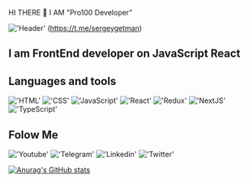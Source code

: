  HI THERE 👋 I AM "Pro100 Developer"

 !['Header'](https://cdn.discordapp.com/attachments/1008571111530836068/1070290516299747348/pro100Dev_a_person_is_looking_for_new_opportunities_and_learns__1cb2f574-c368-45e7-aaeb-b54f6eaa9f97.png)
 (https://t.me/sergeygetman)

## I am FrontEnd developer on JavaScript React  

## Languages and tools
!['HTML'](https://icon-library.com/images/html-5-icon/html-5-icon-5.jpg)
!['CSS'](https://t4.ftcdn.net/jpg/05/23/36/75/360_F_523367584_sXgdf8pVmPbB5pfpwC7hKuKZa6j8amPQ.jpg)
!['JavaScript'](https://a.thumbs.redditmedia.com/zDOFJTXd6fmlD58VDGypiV94Leflz11woxmgbGY6p_4.png)
!['React'](https://styles.redditmedia.com/t5_2zldd/styles/communityIcon_fbblpo38vy941.png)
!['Redux'](https://cdn.iconscout.com/icon/free/png-256/redux-3521674-2945118.png)
!['NextJS'](https://cdn-1.webcatalog.io/catalog/next-js-docs/next-js-docs-icon-filled-256.png?v=1669863995747)
!['TypeScript'](https://pbs.twimg.com/profile_images/1602794923152969728/MRPc9O2B_400x400.png)


## Folow Me
!['Youtube'](https://img.shields.io/badge/-Youtube-090909?style=for-the-badge&logo=Youtube)
!['Telegram'](https://img.shields.io/badge/-Telegram-090909?style=for-the-badge&logo=Telegram)
!['Linkedin'](https://img.shields.io/badge/-linkedin-090909?style=for-the-badge&logo=linkedin)
!['Twitter'](https://img.shields.io/badge/-Twitter-090909?style=for-the-badge&logo=Twitter)


[![Anurag's GitHub stats](https://github-readme-stats.vercel.app/api?username=sergeygetman&theme=radical)](https://github.com/anuraghazra/github-readme-stats)


